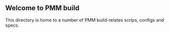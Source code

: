 ## Welcome to PMM build

This directory is home to a number of PMM build-relates scrips, configs and specs.
